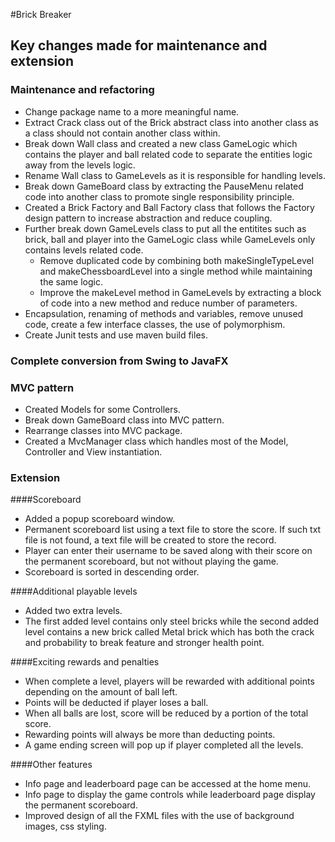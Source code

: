 #Brick Breaker

## Key changes made for maintenance and extension

### Maintenance and refactoring
- Change package name to a more meaningful name.
- Extract Crack class out of the Brick abstract class into another class 
as a class should not contain another class within.
- Break down Wall class and created a new class GameLogic which contains the 
player and ball related code to separate the entities logic away from the levels logic.
- Rename Wall class to GameLevels as it is responsible for handling levels.
- Break down GameBoard class by extracting the PauseMenu related code into another 
class to promote single responsibility principle.
- Created a Brick Factory and Ball Factory class that follows the Factory design pattern to increase abstraction and reduce coupling.
- Further break down GameLevels class to put all the entitites such as brick, 
ball and player into the GameLogic class while GameLevels only contains levels related code.
  - Remove duplicated code by combining both makeSingleTypeLevel and makeChessboardLevel 
  into a single method while maintaining the same logic.
  - Improve the makeLevel method in GameLevels by extracting a block of code into a new method and
  reduce number of parameters.
- Encapsulation, renaming of methods and variables, remove unused code, create a few interface classes, the use of polymorphism.
- Create Junit tests and use maven build files.

### Complete conversion from Swing to JavaFX

### MVC pattern
- Created Models for some Controllers.
- Break down GameBoard class into MVC pattern.
- Rearrange classes into MVC package.
- Created a MvcManager class which handles most of the Model, Controller and View instantiation.

### Extension

####Scoreboard
- Added a popup scoreboard window.
- Permanent scoreboard list using a text file to store the score. 
If such txt file is not found, a text file will be created to store the record.
- Player can enter their username to be saved along with their score on the 
permanent scoreboard, but not without playing the game.
- Scoreboard is sorted in descending order.

####Additional playable levels
- Added two extra levels.
- The first added level contains only steel bricks while the second added level 
contains a new brick called Metal brick which has both the crack and probability to break feature
and stronger health point.

####Exciting rewards and penalties
- When complete a level, players will be rewarded with additional points depending on the amount of ball left.
- Points will be deducted if player loses a ball.
- When all balls are lost, score will be reduced by a portion of the total score.
- Rewarding points will always be more than deducting points.
- A game ending screen will pop up if player completed all the levels.

####Other features
- Info page and leaderboard page can be accessed at the home menu.
- Info page to display the game controls while leaderboard page display the permanent scoreboard.
- Improved design of all the FXML files with the use of background images, css styling.